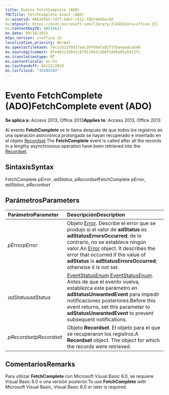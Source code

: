 ```yaml
---
title: Evento FetchComplete (ADO)
TOCTitle: FetchComplete event (ADO)
ms:assetid: 4863d5b5-7d77-bdef-c511-f85c9e6dec9d
ms:mtpsurl: https://msdn.microsoft.com/library/JJ249224(v=office.15)
ms:contentKeyID: 48544621
ms.date: 09/18/2015
mtps_version: v=office.15
localization_priority: Normal
ms.openlocfilehash: f4c1cb1379d1faec39fd44fa8273fba4aadca548
ms.sourcegitcommit: 8fe462c32b91c87911942c188f3445e85a54137c
ms.translationtype: MT
ms.contentlocale: es-ES
ms.lasthandoff: 04/23/2019
ms.locfileid: "32293192"
---
```

# <a name="fetchcomplete-event-ado"></a><span data-ttu-id="5a30c-102">Evento FetchComplete (ADO)</span><span class="sxs-lookup"><span data-stu-id="5a30c-102">FetchComplete event (ADO)</span></span>

<span data-ttu-id="5a30c-103">**Se aplica a:** Access 2013, Office 2013</span><span class="sxs-lookup"><span data-stu-id="5a30c-103">**Applies to**: Access 2013, Office 2013</span></span>

<span data-ttu-id="5a30c-104">Al evento **FetchComplete** se le llama después de que todos los registros en una operación asincrónica prolongada se hayan recuperado e insertado en el objeto [Recordset](recordset-object-ado.md).</span><span class="sxs-lookup"><span data-stu-id="5a30c-104">The **FetchComplete** event is called after all the records in a lengthy asynchronous operation have been retrieved into the [Recordset](recordset-object-ado.md).</span></span>

## <a name="syntax"></a><span data-ttu-id="5a30c-105">Sintaxis</span><span class="sxs-lookup"><span data-stu-id="5a30c-105">Syntax</span></span>

<span data-ttu-id="5a30c-106">FetchComplete *pError*, *adStatus*, *pRecordset*</span><span class="sxs-lookup"><span data-stu-id="5a30c-106">FetchComplete *pError*, *adStatus*, *pRecordset*</span></span>

## <a name="parameters"></a><span data-ttu-id="5a30c-107">Parámetros</span><span class="sxs-lookup"><span data-stu-id="5a30c-107">Parameters</span></span>

|<span data-ttu-id="5a30c-108">Parámetro</span><span class="sxs-lookup"><span data-stu-id="5a30c-108">Parameter</span></span>|<span data-ttu-id="5a30c-109">Descripción</span><span class="sxs-lookup"><span data-stu-id="5a30c-109">Description</span></span>|
|:--------|:----------|
|<span data-ttu-id="5a30c-110">*pError*</span><span class="sxs-lookup"><span data-stu-id="5a30c-110">*pError*</span></span> |<span data-ttu-id="5a30c-p101">Objeto [Error](error-object-ado.md). Describe el error que se produjo si el valor de **adStatus** es **adStatusErrorsOccurred**; de lo contrario, no se establece ningún valor.</span><span class="sxs-lookup"><span data-stu-id="5a30c-p101">An [Error](error-object-ado.md) object. It describes the error that occurred if the value of **adStatus** is **adStatusErrorsOccurred**; otherwise it is not set.</span></span>|
|<span data-ttu-id="5a30c-113">*adStatus*</span><span class="sxs-lookup"><span data-stu-id="5a30c-113">*adStatus*</span></span> |<span data-ttu-id="5a30c-114">[EventStatusEnum](eventstatusenum.md).</span><span class="sxs-lookup"><span data-stu-id="5a30c-114">[EventStatusEnum](eventstatusenum.md).</span></span> <span data-ttu-id="5a30c-115">Antes de que el evento vuelva, establezca este parámetro en **adStatusUnwantedEvent** para impedir notificaciones posteriores.</span><span class="sxs-lookup"><span data-stu-id="5a30c-115">Before this event returns, set this parameter to **adStatusUnwantedEvent** to prevent subsequent notifications.</span></span>|
|<span data-ttu-id="5a30c-116">*pRecordset*</span><span class="sxs-lookup"><span data-stu-id="5a30c-116">*pRecordset*</span></span> |<span data-ttu-id="5a30c-p103">Objeto **Recordset**. El objeto para el que se recuperaron los registros.</span><span class="sxs-lookup"><span data-stu-id="5a30c-p103">A **Recordset** object. The object for which the records were retrieved.</span></span>|

## <a name="remarks"></a><span data-ttu-id="5a30c-119">Comentarios</span><span class="sxs-lookup"><span data-stu-id="5a30c-119">Remarks</span></span>

<span data-ttu-id="5a30c-120">Para utilizar **FetchComplete** con Microsoft Visual Basic 6.0, se requiere Visual Basic 6.0 o una versión posterior.</span><span class="sxs-lookup"><span data-stu-id="5a30c-120">To use **FetchComplete** with Microsoft Visual Basic, Visual Basic 6.0 or later is required.</span></span>

